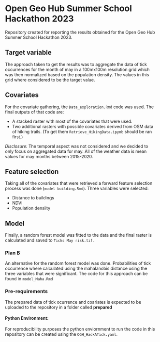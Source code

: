 # Open Geo Hub Summer School Hackathon 2023

Repository created for reporting the results obtained for the Open Geo Hub Summer School Hackathon 2023. 

## Target variable
The approach taken to get the results was to aggregate the data of tick occurrences for the month of may in a 100mx100m resolution grid which was then normalized based on the population density. The values in this grid where considered to be the target value.

## Covariates
For the covariate gathering, the `Data_exploration.Rmd` code was used. The final outputs of that code are:

- A stacked raster with most of the covariates that were used. 
- Two additional rasters with possible covariates derived from OSM data of hiking trails. (To get them `Retrieve_HikingData.ipynb` should be ran first.)

*Disclosure:* The temporal aspect was not considered and we decided to only focus on aggregated data for may. All of the weather data is mean values for may months between 2015-2020.

## Feature selection
Taking all of the covariates that were retrieved a forward feature selection process was done (`model building.Rmd`). Three variables were selected:

- Distance to buildings
- NDVI
- Population densiity

## Model
Finally, a random forest model was fitted to the data and the final raster is calculated and saved to `Ticks May risk.tif`.

### Plan B
An alternative for the random forest model was done. Probabilities of tick occurrence where calculated using the mahalanobis distance using the three variables that were significant. The code for this approach can be found in `model_Maha.Rmd`


### Pre-requirements
The prepared data of tick ocurrence and coariates is expected to be uploaded to the repository in a folder called **prepared**

#### Python Environment:
For reproducibility purposes the python enviornment to run the code in this repository can be created using the `OGH_HackATick.yaml`.


